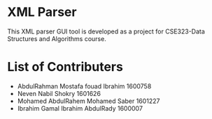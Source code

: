 # XML Parser
This XML parser GUI tool is developed as a project for CSE323-Data Structures and Algorithms course.
# List of Contributers
* AbdulRahman Mostafa fouad Ibrahim   1600758
* Neven Nabil Shokry                  1601626
* Mohamed AbdulRahem Mohamed Saber    1601227
* Ibrahim Gamal Ibrahim AbdulRady     1600007
